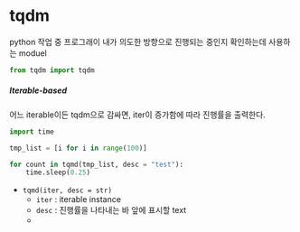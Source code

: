 # tqdm

python 작업 중 프로그래이 내가 의도한 방향으로 진행되는 중인지 확인하는데 사용하는 moduel

```python
from tqdm import tqdm
```



##### Iterable-based

어느 iterable이든 tqdm으로 감싸면, iter이 증가함에 따라 진행률을 출력한다.

```python
import time

tmp_list = [i for i in range(100)]

for count in tqmd(tmp_list, desc = "test"):
    time.sleep(0.25)
```



- `tqmd(iter, desc = str)`
  - `iter` : iterable instance
  - `desc` : 진행률을 나타내는 바 앞에 표시할 text
  - 

